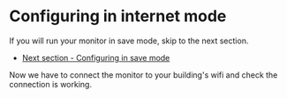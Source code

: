 # Configuring in internet mode

If you will run your monitor in save mode, skip to the next section.

- [Next section - Configuring in save mode](/setup-v3/save-mode)

Now we have to connect the monitor to your building's wifi and check the connection is working.